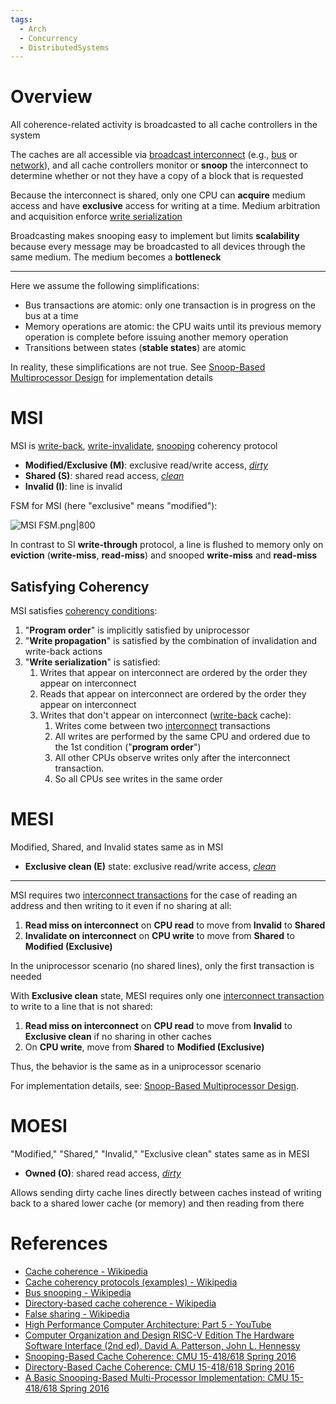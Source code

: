 ```yaml
---
tags:
  - Arch
  - Concurrency
  - DistributedSystems
---
```


# Overview

All coherence-related activity is broadcasted to all cache controllers in the system

The caches are all accessible via [broadcast interconnect](Interconnection%20Network.md) (e.g., [bus](Main%20Memory.md) or [network](Network.md)), and all cache controllers monitor or **snoop** the interconnect to determine whether or not they have a copy of a block that is requested

Because the interconnect is shared, only one CPU can **acquire** medium access and have **exclusive** access for writing at a time. Medium arbitration and acquisition enforce [write serialization](Cache%20Coherency.md)

Broadcasting makes snooping easy to implement but limits **scalability** because every message may be broadcasted to all devices through the same medium. The medium becomes a **bottleneck**

---

Here we assume the following simplifications:

- Bus transactions are atomic: only one transaction is in progress on the bus at a time
- Memory operations are atomic: the CPU waits until its previous memory operation is complete before issuing another memory operation
- Transitions between states (**stable states**) are atomic

In reality, these simplifications are not true. See [Snoop-Based Multiprocessor Design](Snoop-Based%20Multiprocessor%20Design.md) for implementation details

# MSI

MSI is [write-back](Cache%20Memory.md), [write-invalidate](Cache%20Coherency.md), [snooping](Cache%20Coherency.md) coherency protocol

- **Modified/Exclusive (M)**: exclusive read/write access, *[dirty](Cache%20Memory.md)*
- **Shared (S)**: shared read access, *[clean](Cache%20Memory.md)*
- **Invalid (I)**: line is invalid

FSM for MSI (here "exclusive" means "modified"):

![MSI FSM.png|800](MSI%20FSM.png)

In contrast to SI **write-through** protocol, a line is flushed to memory only on **eviction** (**write-miss**, **read-miss**) and snooped **write-miss** and **read-miss**

## Satisfying Coherency

MSI satisfies [coherency conditions](Cache%20Coherency.md):

1. "**Program order**" is implicitly satisfied by uniprocessor
2. "**Write propagation**" is satisfied by the combination of invalidation and write-back actions
3. "**Write serialization**" is satisfied:
   1. Writes that appear on interconnect are ordered by the order they appear on interconnect
   2. Reads that appear on interconnect are ordered by the order they appear on interconnect
   3. Writes that don't appear on interconnect ([write-back](Cache%20Memory.md#Write-Back) cache):
	  1. Writes come between two [interconnect](Interconnection%20Network.md) transactions
	  2. All writes are performed by the same CPU and ordered due to the 1st condition ("**program order**")
	  3. All other CPUs observe writes only after the interconnect transaction.
	  4. So all CPUs see writes in the same order

# MESI

Modified, Shared, and Invalid states same as in MSI

- **Exclusive clean (E)** state: exclusive read/write access, *[clean](Cache%20Memory.md)*

---

MSI requires two [interconnect transactions](Interconnection%20Network.md) for the case of reading an address and then writing to it even if no sharing at all:

1. **Read miss on interconnect** on **CPU read** to move from **Invalid** to **Shared**
2. **Invalidate on interconnect** on **CPU write** to move from **Shared** to **Modified (Exclusive)**

In the uniprocessor scenario (no shared lines), only the first transaction is needed

With **Exclusive clean** state, MESI requires only one [interconnect transaction](Interconnection%20Network.md) to write to a line that is not shared:

1. **Read miss on interconnect** on **CPU read** to move from **Invalid** to **Exclusive clean** if no sharing in other caches
2. On **CPU write**, move from **Shared** to **Modified (Exclusive)**

Thus, the behavior is the same as in a uniprocessor scenario

For implementation details, see: [Snoop-Based Multiprocessor Design](Snoop-Based%20Multiprocessor%20Design.md).

# MOESI

"Modified," "Shared," "Invalid," "Exclusive clean" states same as in MESI

- **Owned (O)**: shared read access, *[dirty](Cache%20Memory.md)*

Allows sending dirty cache lines directly between caches instead of writing back to a shared lower cache (or memory) and then reading from there

# References

- [Cache coherence - Wikipedia](https://en.wikipedia.org/wiki/Cache_coherence)
- [Cache coherency protocols (examples) - Wikipedia](https://en.wikipedia.org/wiki/Cache_coherency_protocols_(examples))
- [Bus snooping - Wikipedia](https://en.wikipedia.org/wiki/Bus_snooping)
- [Directory-based cache coherence - Wikipedia](https://en.wikipedia.org/wiki/Directory-based_cache_coherence)
- [False sharing - Wikipedia](https://en.wikipedia.org/wiki/False_sharing#:~:text=False%20sharing%20is%20an%20inherent,is%20limited%20to%20RAM%20caches.)
- [High Performance Computer Architecture: Part 5 - YouTube](https://youtube.com/playlist?list=PLAwxTw4SYaPkr-vo9gKBTid_BWpWEfuXe&si=TH5JP0CVKX9_TSQJ)
- [Computer Organization and Design RISC-V Edition The Hardware Software Interface (2nd ed). David A. Patterson, John L. Hennessy](References.md#Computer%20Organization%20and%20Design%20RISC-V%20Edition%20The%20Hardware%20Software%20Interface%20(2nd%20ed).%20David%20A.%20Patterson,%20John%20L.%20Hennessy)
- [Snooping-Based Cache Coherence: CMU 15-418/618 Spring 2016](http://15418.courses.cs.cmu.edu/spring2016/lecture/snoopcoherence)
- [Directory-Based Cache Coherence: CMU 15-418/618 Spring 2016](http://15418.courses.cs.cmu.edu/spring2016/lecture/dircoherence)
- [A Basic Snooping-Based Multi-Processor Implementation: CMU 15-418/618 Spring 2016](http://15418.courses.cs.cmu.edu/spring2016/lecture/snoopimpl)
